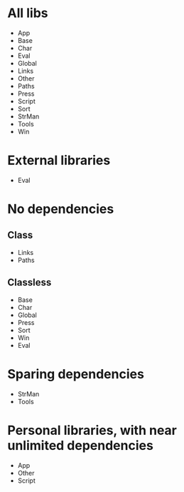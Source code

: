 # All libs
* App
* Base
* Char
* Eval
* Global
* Links
* Other
* Paths
* Press
* Script
* Sort
* StrMan
* Tools
* Win

# External libraries
* Eval

# No dependencies
## Class
* Links
* Paths
## Classless
* Base
* Char
* Global
* Press
* Sort
* Win
* Eval

# Sparing dependencies
* StrMan
* Tools

# Personal libraries, with near unlimited dependencies
* App
* Other
* Script